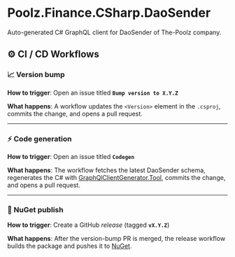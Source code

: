 # Poolz.Finance.CSharp.DaoSender

Auto-generated C# GraphQL client for DaoSender of The-Poolz company.

## ⚙️ CI / CD Workflows

### **📈 Version bump**

**How to trigger**: Open an issue titled **`Bump version to X.Y.Z`**

**What happens**: A workflow updates the `<Version>` element in the `.csproj`, commits the change, and opens a pull request.

---

### **⚡ Code generation**

**How to trigger**: Open an issue titled **`Codegen`**

**What happens**: The workflow fetches the latest DaoSender schema, regenerates the C# with [GraphQlClientGenerator.Tool](https://github.com/Husqvik/GraphQlClientGenerator), commits the change, and opens a pull request.

---

### **🚀 NuGet publish**

**How to trigger**: Create a GitHub _release_ (tagged **`vX.Y.Z`**)

**What happens**: After the version-bump PR is merged, the release workflow builds the package and pushes it to [NuGet](www.nuget.org/packages/Poolz.Finance.CSharp.DaoSender).
